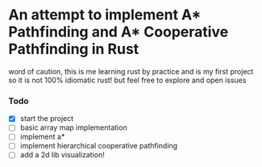 # An attempt to implement A* Pathfinding and A* Cooperative Pathfinding in Rust

word of caution, this is me learning rust by practice and is my first project
so it is not 100% idiomatic rust! but feel free to explore and open issues

### Todo
- [x] start the project
- [ ] basic array map implementation
- [ ] implement a*
- [ ] implement hierarchical cooperative pathfinding
- [ ] add a 2d lib visualization!
